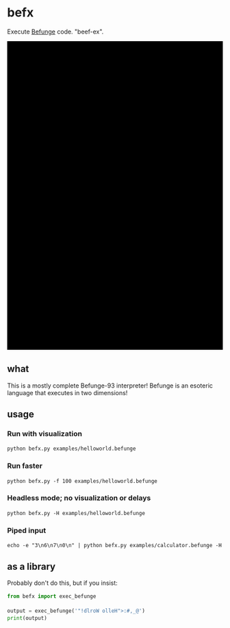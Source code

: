 # befx

Execute [Befunge][befunge] code. "beef-ex".

![demo image](demo.gif)

## what

This is a mostly complete Befunge-93 interpreter! Befunge is an esoteric language that executes in two dimensions!

## usage

### Run with visualization

```
python befx.py examples/helloworld.befunge
```

### Run faster

```
python befx.py -f 100 examples/helloworld.befunge
```

### Headless mode; no visualization or delays

```
python befx.py -H examples/helloworld.befunge
```

### Piped input

```
echo -e "3\n6\n7\n0\n" | python befx.py examples/calculator.befunge -H
```

## as a library

Probably don't do this, but if you insist:

```python
from befx import exec_befunge

output = exec_befunge('"!dlroW olleH">:#,_@')
print(output)
```

[befunge]: https://esolangs.org/wiki/Befunge
